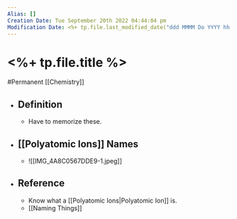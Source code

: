 ```yaml
---
Alias: []
Creation Date: Tue September 20th 2022 04:44:04 pm 
Modification Date: <%+ tp.file.last_modified_date("ddd MMMM Do YYYY hh:mm:ss a") %>
---
```

# <%+ tp.file.title %>
#Permanent [[Chemistry]]

- ## Definition
	- Have to memorize these.
- ## [[Polyatomic Ions]] Names
	- ![[IMG_4A8C0567DDE9-1.jpeg]]
- ## Reference
	- Know what a [[Polyatomic Ions|Polyatomic Ion]] is.
	- [[Naming Things]]